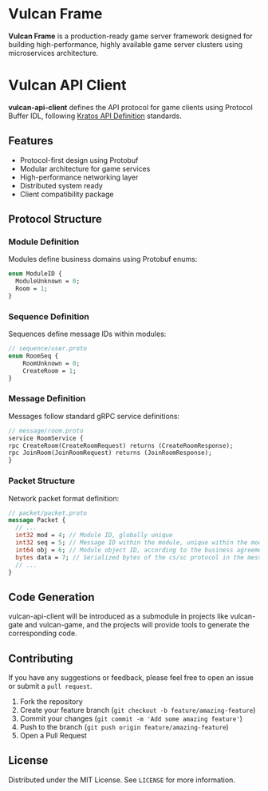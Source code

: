 # Vulcan Frame

**Vulcan Frame** is a production-ready game server framework designed for building high-performance, highly available game server clusters using microservices architecture.

# Vulcan API Client

**vulcan-api-client** defines the API protocol for game clients using Protocol Buffer IDL, following [Kratos API Definition](https://go-kratos.dev/docs/component/api/) standards.

## Features

- Protocol-first design using Protobuf
- Modular architecture for game services
- High-performance networking layer
- Distributed system ready
- Client compatibility package

## Protocol Structure

### Module Definition

Modules define business domains using Protobuf enums:

```protobuf
enum ModuleID {
  ModuleUnknown = 0;
  Room = 1;
}
```

### Sequence Definition

Sequences define message IDs within modules:

```protobuf
// sequence/user.proto
enum RoomSeq {
	RoomUnknown = 0;
	CreateRoom = 1;
}
```

### Message Definition

Messages follow standard gRPC service definitions:

```protobuf
// message/room.proto
service RoomService {
rpc CreateRoom(CreateRoomRequest) returns (CreateRoomResponse);
rpc JoinRoom(JoinRoomRequest) returns (JoinRoomResponse);
}
```

### Packet Structure

Network packet format definition:

```protobuf
// packet/packet.proto
message Packet {
  // ...
  int32 mod = 4; // Module ID, globally unique
  int32 seq = 5; // Message ID within the module, unique within the module
  int64 obj = 6; // Module object ID, according to the business agreement to pass the corresponding object ID
  bytes data = 7; // Serialized bytes of the cs/sc protocol in the message
  // ...
}
```

## Code Generation

vulcan-api-client will be introduced as a submodule in projects like vulcan-gate and vulcan-game, and the projects will provide tools to generate the corresponding code.

## Contributing

If you have any suggestions or feedback, please feel free to open an issue or submit a `pull request`.

1. Fork the repository
2. Create your feature branch (`git checkout -b feature/amazing-feature`)
3. Commit your changes (`git commit -m 'Add some amazing feature'`)
4. Push to the branch (`git push origin feature/amazing-feature`)
5. Open a Pull Request

## License

Distributed under the MIT License. See `LICENSE` for more information.
